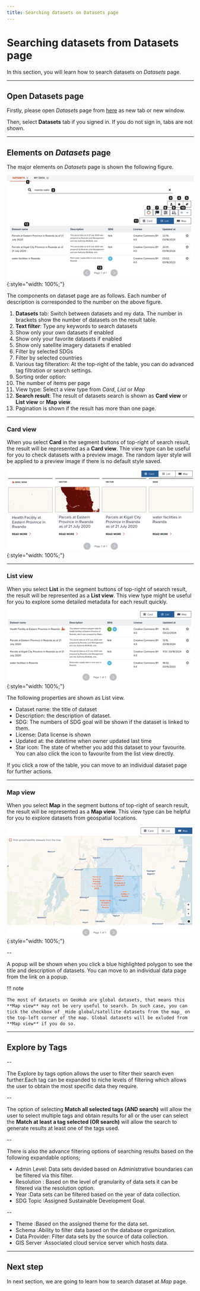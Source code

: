 ```yaml
---
title: Searching datasets on Datasets page
---
```


# Searching datasets from Datasets page

In this section, you will learn how to search datasets on _Datasets_ page.

---

## Open Datasets page

Firstly, please open _Datasets_ page from [here](https://geohub.data.undp.org/data) as new tab or new window.

Then, select **Datasets** tab if you signed in. If you do not sign in, tabs are not shown.

---

## Elements on _Datasets_ page

The major elements on _Datasets_ page is shown the following figure.

![Elements on Datasets page](../assets/data/search_table_1.png){:style="width: 100%;"}

<!-- .element style="height: 300px" -->

<hidden>

The components on dataset page are as follows. Each number of description is corresponded to the number on the above figure.

1. **Datasets** tab: Switch between datasets and my data. The number in brackets show the number of datasets on the result table.
2. **Text filter**: Type any keywords to search datasets
3. Show only your own datasets if enabled
4. Show only your favorite datasets if enabled
5. Show only satellite imagery datasets if enabled
6. Filter by selected SDGs
7. Filter by selected countries
8. Various tag filteration: At the top-right of the table, you can do advanced tag filtration or search settings.
9. Sorting order option:
10. The number of items per page
11. View type: Select a view type from _Card_, _List_ or _Map_
12. **Search result**: The result of datasets search is shown as **Card view** or **List view** or **Map view**.
13. Pagination is shown if the result has more than one page.

</hidden>

---

### Card view

When you select **Card** in the segment buttons of top-right of search result, the result will be represented as a **Card view**. Thie view type can be useful for you to check datasets with a preview image. The random layer style will be applied to a preview image if there is no default style saved.

![Card view search](../assets/data/search_table_2.png){:style="width: 100%;"}

<!-- .element style="height: 300px" -->

---

### List view

When you select **List** in the segment buttons of top-right of search result, the result will be represented as a **List view**. This view type might be useful for you to explore some detailed metadata for each result quickly.

![List view search](../assets/data/search_table_3.png){:style="width: 100%;"}

<!-- .element style="height: 300px" -->

<hidden>

The following properties are shown as List view.

- Dataset name: the title of dataset
- Description: the description of dataset.
- SDG: The numbers of SDG goal will be shown if the dataset is linked to them.
- License: Data license is shown
- Updated at: the datetime when owner updated last time
- Star icon: The state of whether you add this dataset to your favourite. You can also click the icon to favourite from the list view directly.

If you click a row of the table, you can move to an individual dataset page for further actions.

</hidden>

---

### Map view

When you select **Map** in the segment buttons of top-right of search result, the result will be represented as a **Map view**. This view type can be helpful for you to explore datasets from geospatial locations.

![Map view search](../assets/data/search_table_4.png){:style="width: 100%;"}

<!-- .element style="height: 300px" -->

--

A popup will be shown when you click a blue highlighted polygon to see the title and description of datasets. You can move to an individual data page from the link on a popup.

<hidden>

!!! note

    The most of datasets on GeoHub are global datasets, that means this **Map view** may not be very useful to search. In such case, you can tick the checkbox of _Hide global/satellite datasets from the map_ on the top-left corner of the map. Global datasets will be exluded from **Map view** if you do so.

</hidden>

---

## Explore by Tags

--

The Explore by tags option allows the user to filter their search even further.Each tag can be expanded to niche levels of filtering which allows the user to obtain the most specific data they require.

--

The option of selecting **Match all selected tags (AND search)** will allow the user to select multiple tags and obtain results for all or the user can select the **Match at least a tag selected (OR search)** will allow the search to generate results at least one of the tags used.

--

<hidden>

There is also the advance filtering options of searching results based on the following expandable options;

</hidden>

- Admin Level: Data sets devided based on Administrative boundaries can be filtered via this filter.
- Resolution : Based on the level of granularity of data sets it can be filtered via the resolution option.
- Year :Data sets can be filtered based on the year of data collection.
- SDG Topic :Assigned Sustainable Development Goal.

--

- Theme :Based on the assigned theme for the data set.
- Schema :Ability to filter data based on the database organization.
- Data Provider: Filter data sets by the source of data collection.
- GIS Server :Associated cloud service server which hosts data.

---

## Next step

In next section, we are going to learn how to search dataset at _Map_ page.

